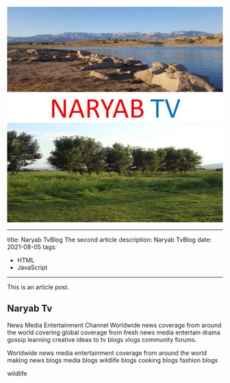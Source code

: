 ![](assets/20210813_211128_-8ynoba.jpg)

---

title: Naryab TvBlog The second article
description: Naryab TvBlog
date: 2021-08-05
tags:

- HTML
- JavaScript

---

This is an article post.

## Naryab Tv

News Media Entertainment Channel
Worldwide news coverage from around the world covering global coverage from fresh news media
entertain drama gossip learning creative ideas to tv blogs vlogs community forums.

Worldwide news media entertainment coverage from around the world making news blogs media blogs wildlife blogs cooking blogs fashion blogs

wildlife
